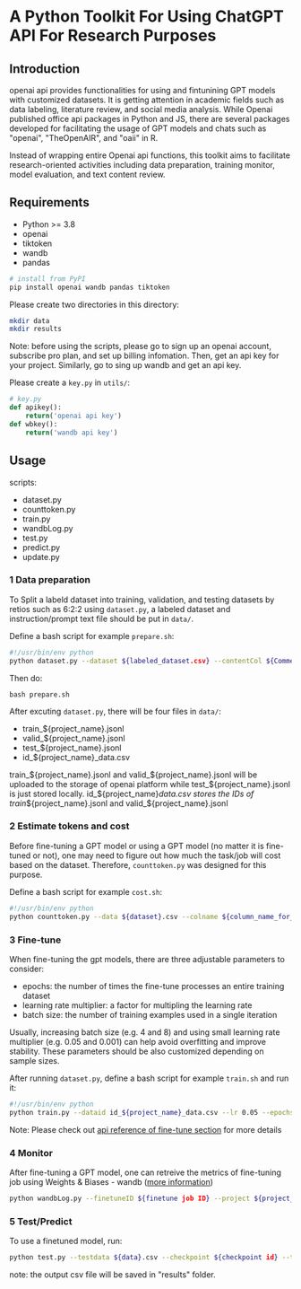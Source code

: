 # A Python Toolkit For Using ChatGPT API For Research Purposes

## Introduction
openai api provides functionalities for using and fintunining GPT models with customized datasets. It is getting attention in academic fields such as data labeling, literature review, and social media analysis. While Openai published office api packages in Python and JS, there are several packages developed for facilitating the usage of GPT models and chats such as "openai", "TheOpenAIR", and "oaii" in R. 

Instead of wrapping entire Openai api functions, this toolkit aims to facilitate research-oriented activities including data preparation, training monitor, model evaluation, and text content review.  

## Requirements
- Python >= 3.8
- openai
- tiktoken
- wandb
- pandas

```sh
# install from PyPI
pip install openai wandb pandas tiktoken
```

Please create two directories in this directory: 
```sh
mkdir data
mkdir results
```

Note: before using the scripts, please go to sign up an openai account, subscribe pro plan, and set up billing infomation. Then, get an api key for your project. Similarly, go to sing up wandb and get an api key.

Please create a `key.py` in `utils/`:

```python
# key.py
def apikey(): 
    return('openai api key')
def wbkey():
    return('wandb api key')
```

## Usage
scripts:
- dataset.py
- counttoken.py
- train.py
- wandbLog.py
- test.py
- predict.py
- update.py

### 1 Data preparation
To Split a labeld dataset into training, validation, and testing datasets by retios such as 6:2:2 using `dataset.py`, a labeled dataset and instruction/prompt text file should be put in `data/`.

Define a bash script for example `prepare.sh`:
```sh
#!/usr/bin/env python
python dataset.py --dataset ${labeled_dataset.csv} --contentCol ${Comment} --labelCol ${Category} --instruction1 ${instruction.txt} --projName ${project_name} --train 0.6 --valid 0.2
```

Then do:
```
bash prepare.sh
```

After excuting `dataset.py`, there will be four files in `data/`:
- train_${project_name}.jsonl
- valid_${project_name}.jsonl
- test_${project_name}.jsonl
- id_${project_name}_data.csv

train_${project_name}.jsonl and valid_${project_name}.jsonl will be uploaded to the storage of openai platform while test_${project_name}.jsonl is just stored locally. id_${project_name}_data.csv stores the IDs of train_${project_name}.jsonl and valid_${project_name}.jsonl

### 2 Estimate tokens and cost
Before fine-tuning a GPT model or using a GPT model (no matter it is fine-tuned or not), one may need to figure out how much the task/job will cost based on the dataset. Therefore, `counttoken.py` was designed for this purpose.

Define a bash script for example `cost.sh`:
```sh
#!/usr/bin/env python
python counttoken.py --data ${dataset}.csv --colname ${column_name_for_input_content} --instruction ${instruction.txt} --use ${usefinetune}
```

### 3 Fine-tune
When fine-tuning the gpt models, there are three adjustable parameters to consider:
- epochs: the number of times the fine-tune processes an entire training dataset
- learning rate multiplier: a factor for multipling the learning rate
- batch size: the number of training examples used in a single iteration

Usually, increasing batch size (e.g. 4 and 8) and using small learning rate multiplier (e.g. 0.05 and 0.001) can help avoid overfitting and improve stability. These parameters should be also customized depending on sample sizes.

After running `dataset.py`, define a bash script for example `train.sh` and run it:
```sh
#!/usr/bin/env python
python train.py --dataid id_${project_name}_data.csv --lr 0.05 --epochs 4  --bs 12 --suffix ${project_name or whatever_you_like}
```

Note: Please check out [api reference of fine-tune section](https://platform.openai.com/docs/api-reference/fine-tuning) for more details

### 4 Monitor
After fine-tuning a GPT model, one can retreive the metrics of fine-tuning job using Weights & Biases - wandb ([more information](https://wandb.ai/site/openai/))
```sh
python wandbLog.py --finetuneID ${finetune job ID} --project ${project_name}
```

### 5 Test/Predict
To use a finetuned model, run:
```sh
python test.py --testdata ${data}.csv --checkpoint ${checkpoint id} --times 3 --threshold 0.0 --goal ${test or predict} --colnames ${id_column content_column label_column} --instruction ${instruction}.txt
```

note: the output csv file will be saved in "results" folder.
